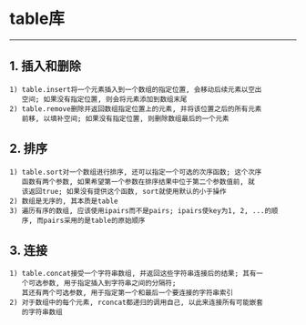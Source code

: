 # **table库** #
***

## **1. 插入和删除** ##
    1) table.insert将一个元素插入到一个数组的指定位置, 会移动后续元素以空出
       空间; 如果没有指定位置, 则会将元素添加到数组末尾
    2) table.remove删除并返回数组指定位置上的元素, 并将该位置之后的所有元素
       前移, 以填补空间; 如果没有指定位置, 则删除数组最后的一个元素


## **2. 排序** ##
    1) table.sort对一个数组进行排序, 还可以指定一个可选的次序函数; 这个次序
       函数有两个参数, 如果希望第一个参数在排序结果中位于第二个参数值前, 就
       该返回true; 如果没有提供这个函数, sort就使用默认的小于操作
    2) 数组是无序的, 其本质是table
    3) 遍历有序的数组, 应该使用ipairs而不是pairs; ipairs使key为1, 2, ...的顺
       序, 而pairs采用的是table的原始顺序


## **3. 连接** ##
    1) table.concat接受一个字符串数组, 并返回这些字符串连接后的结果; 其有一
       个可选参数, 用于指定插入到字符串之间的分隔符; 
       其还有两个可选参数, 用于指定第一个和最后一个要连接的字符串索引
    2) 对于数组中的每个元素, rconcat都递归的调用自己, 以此来连接所有可能嵌套
       的字符串数组
